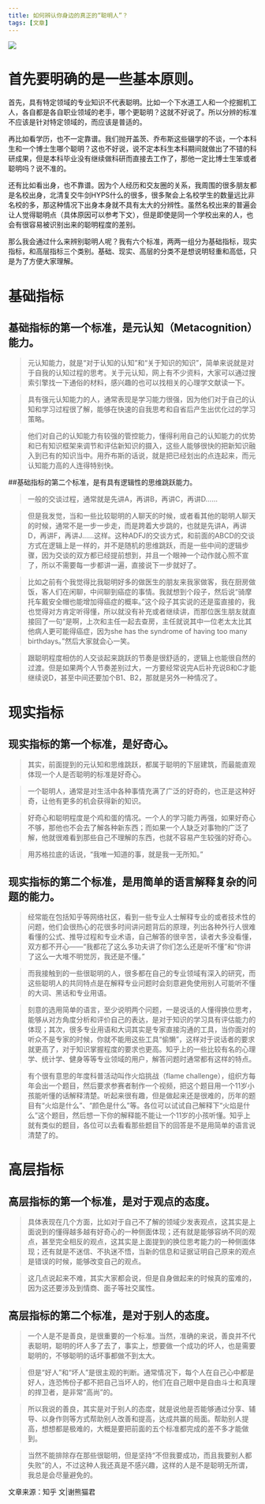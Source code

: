 ```yaml
---
title: 如何辨认你身边的真正的“聪明人”？   
tags: [文章]
---
```


<img src = "/images/ainisitan.jpg"></img>

# 首先要明确的是一些基本原则。

首先，具有特定领域的专业知识不代表聪明。比如一个下水道工人和一个挖掘机工人，各自都是各自职业领域的老手，哪个更聪明？这就不好说了。所以分辨的标准不应该是针对特定领域的，而应该是普适的。

再比如看学历，也不一定靠谱。我们抛开盖茨、乔布斯这些辍学的不谈，一个本科生和一个博士生哪个聪明？这也不好说，说不定本科生本科期间就做出了不错的科研成果，但是本科毕业没有继续做科研而直接去工作了，那他一定比博士生笨或者聪明吗？说不准的。

还有比如看出身，也不靠谱。因为个人经历和交友圈的关系，我周围的很多朋友都是名校出身，北清复交牛剑HYPS什么的很多，很多聚会上名校学生的数量远比非名校的多，那这种情况下出身本身就不具有太大的分辨性。虽然名校出来的普遍会让人觉得聪明点（具体原因可以参考下文），但是即使是同一个学校出来的人，也会有很容易被识别出来的聪明程度的差别。

那么我会通过什么来辨别聪明人呢？我有六个标准，两两一组分为基础指标，现实指标，和高层指标三个类别。基础、现实、高层的分类不是想说明轻重和高低，只是为了方便大家理解。  
  
#  基础指标  
## 基础指标的第一个标准，是元认知（Metacognition）能力。 
>元认知能力，就是“对于认知的认知”和“关于知识的知识”，简单来说就是对于自我的认知过程的思考。关于元认知，网上有不少资料，大家可以通过搜索引擎找一下通俗的材料，感兴趣的也可以找相关的心理学文献读一下。

>具有强元认知能力的人，通常表现是学习能力很强，因为他们对于自己的认知和学习过程很了解，能够在快速的自我思考和自省后产生出优化过的学习策略。

>他们对自己的认知能力有较强的管控能力，懂得利用自己的认知能力的优势和已有知识框架来调节和评估新知识的摄入，这些人能够很快的把新知识融入到已有的知识当中。用乔布斯的话说，就是把已经划出的点连起来，而元认知能力高的人连得特别快。 

  
##基础指标的第二个标准，是有具有逻辑性的思维跳跃能力。  
>一般的交谈过程，通常就是先讲A，再讲B，再讲C，再讲D……

>但是我发觉，当和一些比较聪明的人聊天的时候，或者看其他的聪明人聊天的时候，通常不是一步一步走，而是跨着大步跳的，也就是先讲A，再讲D，再讲F，再讲J……这样。这种ADFJ的交谈方式，和前面的ABCD的交谈方式在逻辑上是一样的，并不是随机的思维跳跃，而是一些中间的逻辑步骤，因为交谈的双方都已经提前想到，并且一个眼神一个动作就心照不宣了，所以不需要每一步都讲一遍，直接说下一步就好了。

>比如之前有个我觉得比我聪明好多的做医生的朋友来我家做客，我在厨房做饭，客人们在闲聊，中间聊到癌症的事情。我就想到个段子，然后说“骑摩托车戴安全帽也能增加得癌症的概率。”这个段子其实说的还是蛮直接的，我也觉得对方肯定听得懂，所以就没有补充或者继续讲，而那位医生朋友就直接回了一句“是啊，上次和主任一起去查房，主任就说其中一位老太太比其他病人更可能得癌症，因为she has the syndrome of having too many birthdays。”然后大家就会心一笑。

>跟聪明程度相仿的人交谈起来跳跃的节奏是很舒适的，逻辑上也能很自然的过渡。但是如果两个人节奏差别过大，一方要经常说完A后补充说B和C才能继续说D，甚至中间还要加个B1、B2，那就是另外一种情况了。


  
# 现实指标
## 现实指标的第一个标准，是好奇心。  
>其实，前面提到的元认知和思维跳跃，都属于聪明的下层建筑，而最能直观体现一个人是否聪明的标准是好奇心。

>一个聪明人，通常是对生活中各种事情充满了广泛的好奇的，也正是这种好奇，让他有更多的机会获得新的知识。

>好奇心和聪明程度是个鸡和蛋的情况。一个人的学习能力再强，如果好奇心不够，那他也不会去了解各种新东西；而如果一个人缺乏对事物的广泛了解，他就很难看到那些自己不理解的东西，也就不容易产生较强的好奇心。

>用苏格拉底的话说，“我唯一知道的事，就是我一无所知。”

## 现实指标的第二个标准，是用简单的语言解释复杂的问题的能力。  
>经常能在包括知乎等网络社区，看到一些专业人士解释专业的或者技术性的问题，他们会很热心的花很多时间讲问题背后的原理，列出各种外行人很难看懂的公式、推导过程和专业术语，自己解答的很辛苦，读者大多没看懂，双方都不开心——“我都花了这么多功夫讲了你们怎么还是听不懂”和“你讲了这么一大堆不明觉厉，我还是不懂。”

>而我接触到的一些很聪明的人，很多都在自己的专业领域有深入的研究，而这些聪明人的共同特点是在解释专业问题时会刻意避免使用别人可能听不懂的大词、黑话和专业用语。

>刻意的选用简单的语言，至少说明两个问题，一是说话的人懂得换位思考，能够从对方角度分析和评价自己的表达，是对于知识的学习具有评估能力的体现；其次，很多专业用语和大词其实是专家直接沟通的工具，当你面对的听众不是专家的时候，你就不能用这些工具“偷懒”，这样对于说话者的要求就更高了，对于知识掌握程度的要求也更高。知乎上的一些比较有名的心理学、统计学、健身等等专业领域的用户，解答问题时通常都有这样的特点。

>有个很有意思的年度科普活动叫作火焰挑战（flame challenge），组织方每年会出一个题目，然后要求参赛者制作一个视频，把这个题目用一个11岁小孩能听懂的话解释清楚。听起来很有趣，但是做起来还是很难的，历年的题目有“火焰是什么”、“颜色是什么”等。各位可以试试自己解释下“火焰是什么”这个题目，然后想一下你的解释能不能让一个11岁的小孩听懂。知乎上就有类似的题目，各位可以去看看那些题目下的回答是不是用简单的语言说清楚了的。


# 高层指标
## 高层指标的第一个标准，是对于观点的态度。
>具体表现在几个方面，比如对于自己不了解的领域少发表观点，这其实是上面说到的懂得越多越有好奇心的一种侧面体现；还有就是能够容纳不同的观点，甚至完全相反的观点，这其实是上面提到的换位思考能力的一种侧面体现；还有就是不迷信、不执迷不悟，当新的信息和证据证明自己原来的观点是错误的时候，能够改变自己的观点。

>这几点说起来不难，其实大家都会说，但是自身做起来的时候真的蛮难的，因为这还要涉及到情商、面子等社交属性。  


## 高层指标的第二个标准，是对于别人的态度。
>一个人是不是善良，是很重要的一个标准。当然，准确的来说，善良并不代表聪明，聪明的坏人多了去了，事实上，想要做一个成功的坏人，也是需要聪明的，不够聪明的话坏事都做不到太大。

>但是“好人”和“坏人”是很主观的判断。通常情况下，每个人在自己心中都是好人，连恐怖份子都不把自己当坏人的，他们在自己眼中是自由斗士和真理的捍卫者，是非常“高尚”的。

>所以我说的善良，其实是对于别人的态度，就是说他是否能够通过分享、辅导、以身作则等方式帮助别人改善和提高，达成共赢的局面。帮助别人提高，想想都是极难的，大概是要把前面的五个标准都完成的差不多才能做到。

>当然不能排除存在那些很聪明，但是坚持“不但我要成功，而且我要别人都失败”的人，不过这种人我还真是不感兴趣，这样的人是不是聪明无所谓，我总是会尽量避免的。



文章来源：知乎 文|谢熊猫君